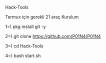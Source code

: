Hack-Tools

Termux için gerekli 21 araç
Kurulum

1=) pkg install git -y

2=) git clone https://github.com/P01N4/P01N4

3=) cd Hack-Tools

4=) bash start.sh
